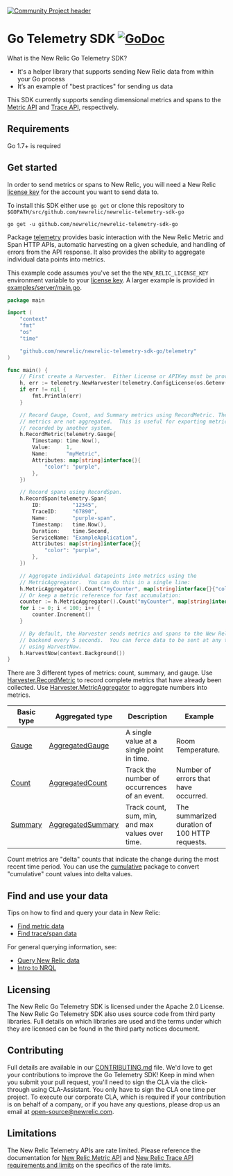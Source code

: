 [![Community Project header](https://github.com/newrelic/opensource-website/raw/master/src/images/categories/Community_Project.png)](https://opensource.newrelic.com/oss-category/#community-project)

# Go Telemetry SDK [![GoDoc](https://godoc.org/github.com/newrelic/newrelic-telemetry-sdk-go?status.svg)](https://godoc.org/github.com/newrelic/newrelic-telemetry-sdk-go)

What is the New Relic Go Telemetry SDK?

* It's a helper library that supports sending New Relic data from within your Go process
* It’s an example of "best practices" for sending us data

This SDK currently supports sending dimensional metrics and spans to the [Metric API](https://docs.newrelic.com/docs/data-ingest-apis/get-data-new-relic/metric-api/introduction-metric-api) and [Trace API](https://docs.newrelic.com/docs/understand-dependencies/distributed-tracing/trace-api/introduction-trace-api), respectively.


## Requirements

Go 1.7+ is required


## Get started

In order to send metrics or spans to New Relic, you will need a New Relic [license key](https://docs.newrelic.com/docs/apis/intro-apis/new-relic-api-keys/#ingest-license-key) for the account you want to send data to. 

To install this SDK either use `go get` or clone this repository to
`$GOPATH/src/github.com/newrelic/newrelic-telemetry-sdk-go`

```
go get -u github.com/newrelic/newrelic-telemetry-sdk-go
```

Package
[telemetry](https://godoc.org/github.com/newrelic/newrelic-telemetry-sdk-go/telemetry)
provides basic interaction with the New Relic Metric and Span HTTP APIs,
automatic harvesting on a given schedule, and handling of errors from the API
response.  It also provides the ability to aggregate individual data points into
metrics.

This example code assumes you've set the the `NEW_RELIC_LICENSE_KEY`
environment variable to your [license key](https://docs.newrelic.com/docs/apis/intro-apis/new-relic-api-keys/#ingest-license-key).  A larger example is
provided in
[examples/server/main.go](./examples/server/main.go).

```go
package main

import (
	"context"
	"fmt"
	"os"
	"time"

	"github.com/newrelic/newrelic-telemetry-sdk-go/telemetry"
)

func main() {
	// First create a Harvester.  Either License or APIKey must be provided.
	h, err := telemetry.NewHarvester(telemetry.ConfigLicense(os.Getenv("NEW_RELIC_LICENSE_KEY")))
	if err != nil {
		fmt.Println(err)
	}

	// Record Gauge, Count, and Summary metrics using RecordMetric. These
	// metrics are not aggregated.  This is useful for exporting metrics
	// recorded by another system.
	h.RecordMetric(telemetry.Gauge{
		Timestamp: time.Now(),
		Value:     1,
		Name:      "myMetric",
		Attributes: map[string]interface{}{
			"color": "purple",
		},
	})

	// Record spans using RecordSpan.
	h.RecordSpan(telemetry.Span{
		ID:          "12345",
		TraceID:     "67890",
		Name:        "purple-span",
		Timestamp:   time.Now(),
		Duration:    time.Second,
		ServiceName: "ExampleApplication",
		Attributes: map[string]interface{}{
			"color": "purple",
		},
	})

	// Aggregate individual datapoints into metrics using the
	// MetricAggregator.  You can do this in a single line:
	h.MetricAggregator().Count("myCounter", map[string]interface{}{"color": "pink"}).Increment()
	// Or keep a metric reference for fast accumulation:
	counter := h.MetricAggregator().Count("myCounter", map[string]interface{}{"color": "pink"})
	for i := 0; i < 100; i++ {
		counter.Increment()
	}

	// By default, the Harvester sends metrics and spans to the New Relic
	// backend every 5 seconds.  You can force data to be sent at any time
	// using HarvestNow.
	h.HarvestNow(context.Background())
}
```

There are 3 different types of metrics: count, summary, and gauge.  Use
[Harvester.RecordMetric](https://godoc.org/github.com/newrelic/newrelic-telemetry-sdk-go/telemetry#Harvester.RecordMetric)
to record complete metrics that have already been collected. Use
[Harvester.MetricAggregator](https://godoc.org/github.com/newrelic/newrelic-telemetry-sdk-go/telemetry#Harvester.MetricAggregator)
to aggregate numbers into metrics.

| Basic type | Aggregated type | Description | Example |
| ----------- | ----------------- | ----------- | ------- |
| [Gauge](https://godoc.org/github.com/newrelic/newrelic-telemetry-sdk-go/telemetry#Gauge) | [AggregatedGauge](https://godoc.org/github.com/newrelic/newrelic-telemetry-sdk-go/telemetry#AggregatedGauge) | A single value at a single point in time. | Room Temperature. |
| [Count](https://godoc.org/github.com/newrelic/newrelic-telemetry-sdk-go/telemetry#Count) | [AggregatedCount](https://godoc.org/github.com/newrelic/newrelic-telemetry-sdk-go/telemetry#AggregatedCount) | Track the number of occurrences of an event. | Number of errors that have occurred. |
| [Summary](https://godoc.org/github.com/newrelic/newrelic-telemetry-sdk-go/telemetry#Summary) | [AggregatedSummary](https://godoc.org/github.com/newrelic/newrelic-telemetry-sdk-go/telemetry#AggregatedSummary) | Track count, sum, min, and max values over time. | The summarized duration of 100 HTTP requests. |

Count metrics are "delta" counts that indicate the change during the most recent
time period.  You can use the
[cumulative](https://godoc.org/github.com/newrelic/newrelic-telemetry-sdk-go/telemetry)
package to convert "cumulative" count values into delta values.

## Find and use your data

Tips on how to find and query your data in New Relic:
- [Find metric data](https://docs.newrelic.com/docs/data-ingest-apis/get-data-new-relic/metric-api/introduction-metric-api#find-data)
- [Find trace/span data](https://docs.newrelic.com/docs/understand-dependencies/distributed-tracing/trace-api/introduction-trace-api#view-data)

For general querying information, see:
- [Query New Relic data](https://docs.newrelic.com/docs/using-new-relic/data/understand-data/query-new-relic-data)
- [Intro to NRQL](https://docs.newrelic.com/docs/query-data/nrql-new-relic-query-language/getting-started/introduction-nrql)

## Licensing

The New Relic Go Telemetry SDK is licensed under the Apache 2.0 License.
The New Relic Go Telemetry SDK also uses source code from third party
libraries. Full details on which libraries are used and the terms under
which they are licensed can be found in the third party notices document.


## Contributing

Full details are available in our [CONTRIBUTING.md](CONTRIBUTING.md)
file. We'd love to get your contributions to improve the Go Telemetry SDK! Keep in mind when you
submit your pull request, you'll need to sign the CLA via the click-through
using CLA-Assistant. You only have to sign the CLA one time per project.
To execute our corporate CLA, which is required if your contribution is on
behalf of a company, or if you have any questions, please drop us an email
at open-source@newrelic.com.


## Limitations

The New Relic Telemetry APIs are rate limited. Please reference the documentation for [New Relic Metric API](https://docs.newrelic.com/docs/introduction-new-relic-metric-api) and [New Relic Trace API requirements and
limits](https://docs.newrelic.com/docs/apm/distributed-tracing/trace-api/trace-api-general-requirements-limits) on the specifics of the rate limits.
